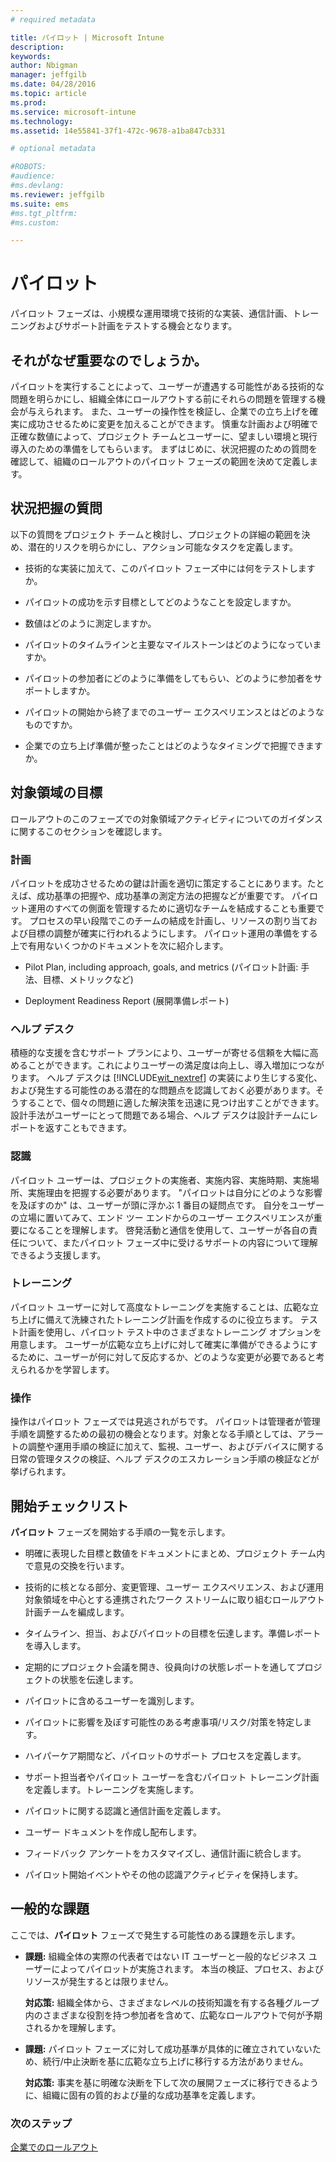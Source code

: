 ```yaml
---
# required metadata

title: パイロット | Microsoft Intune
description:
keywords:
author: Nbigman
manager: jeffgilb
ms.date: 04/28/2016
ms.topic: article
ms.prod:
ms.service: microsoft-intune
ms.technology:
ms.assetid: 14e55841-37f1-472c-9678-a1ba847cb331

# optional metadata

#ROBOTS:
#audience:
#ms.devlang:
ms.reviewer: jeffgilb
ms.suite: ems
#ms.tgt_pltfrm:
#ms.custom:

---
```


# パイロット
パイロット フェーズは、小規模な運用環境で技術的な実装、通信計画、トレーニングおよびサポート計画をテストする機会となります。

## それがなぜ重要なのでしょうか。
パイロットを実行することによって、ユーザーが遭遇する可能性がある技術的な問題を明らかにし、組織全体にロールアウトする前にそれらの問題を管理する機会が与えられます。 また、ユーザーの操作性を検証し、企業での立ち上げを確実に成功させるために変更を加えることができます。 慎重な計画および明確で正確な数値によって、プロジェクト チームとユーザーに、望ましい環境と現行導入のための準備をしてもらいます。
まずはじめに、状況把握のための質問を確認して、組織のロールアウトのパイロット フェーズの範囲を決めて定義します。

## 状況把握の質問
以下の質問をプロジェクト チームと検討し、プロジェクトの詳細の範囲を決め、潜在的リスクを明らかにし、アクション可能なタスクを定義します。

-   技術的な実装に加えて、このパイロット フェーズ中には何をテストしますか。

-   パイロットの成功を示す目標としてどのようなことを設定しますか。

-   数値はどのように測定しますか。

-   パイロットのタイムラインと主要なマイルストーンはどのようになっていますか。

-   パイロットの参加者にどのように準備をしてもらい、どのように参加者をサポートしますか。

-   パイロットの開始から終了までのユーザー エクスペリエンスとはどのようなものですか。

-   企業での立ち上げ準備が整ったことはどのようなタイミングで把握できますか。

## 対象領域の目標
ロールアウトのこのフェーズでの対象領域アクティビティについてのガイダンスに関するこのセクションを確認します。

### 計画
パイロットを成功させるための鍵は計画を適切に策定することにあります。たとえば、成功基準の把握や、成功基準の測定方法の把握などが重要です。 パイロット運用のすべての側面を管理するために適切なチームを結成することも重要です。 プロセスの早い段階でこのチームの結成を計画し、リソースの割り当ておよび目標の調整が確実に行われるようにします。 パイロット運用の準備をする上で有用ないくつかのドキュメントを次に紹介します。

-   Pilot Plan, including approach, goals, and metrics (パイロット計画: 手法、目標、メトリックなど)

-   Deployment Readiness Report (展開準備レポート)

### ヘルプ デスク
積極的な支援を含むサポート プランにより、ユーザーが寄せる信頼を大幅に高めることができます。これによりユーザーの満足度は向上し、導入増加につながります。 ヘルプ デスクは [!INCLUDE[wit_nextref](../includes/wit_nextref_md.md)] の実装により生じする変化、および発生する可能性のある潜在的な問題点を認識しておく必要があります。そうすることで、個々の問題に適した解決策を迅速に見つけ出すことができます。 設計手法がユーザーにとって問題である場合、ヘルプ デスクは設計チームにレポートを返すこともできます。

### 認識
パイロット ユーザーは、プロジェクトの実施者、実施内容、実施時期、実施場所、実施理由を把握する必要があります。 "パイロットは自分にどのような影響を及ぼすのか" は、ユーザーが頭に浮かぶ 1 番目の疑問点です。 自分をユーザーの立場に置いてみて、エンド ツー エンドからのユーザー エクスペリエンスが重要になることを理解します。 啓発活動と通信を使用して、ユーザーが各自の責任について、またパイロット フェーズ中に受けるサポートの内容について理解できるよう支援します。

### トレーニング
パイロット ユーザーに対して高度なトレーニングを実施することは、広範な立ち上げに備えて洗練されたトレーニング計画を作成するのに役立ちます。 テスト計画を使用し、パイロット テスト中のさまざまなトレーニング オプションを用意します。 ユーザーが広範な立ち上げに対して確実に準備ができるようにするために、ユーザーが何に対して反応するか、どのような変更が必要であると考えられるかを学習します。

### 操作
操作はパイロット フェーズでは見逃されがちです。 パイロットは管理者が管理手順を調整するための最初の機会となります。対象となる手順としては、アラートの調整や運用手順の検証に加えて、監視、ユーザー、およびデバイスに関する日常の管理タスクの検証、ヘルプ デスクのエスカレーション手順の検証などが挙げられます。

## 開始チェックリスト
**パイロット** フェーズを開始する手順の一覧を示します。

-   明確に表現した目標と数値をドキュメントにまとめ、プロジェクト チーム内で意見の交換を行います。

-   技術的に核となる部分、変更管理、ユーザー エクスペリエンス、および運用対象領域を中心とする連携されたワーク ストリームに取り組むロールアウト計画チームを編成します。

-   タイムライン、担当、およびパイロットの目標を伝達します。準備レポートを導入します。

-   定期的にプロジェクト会議を開き、役員向けの状態レポートを通してプロジェクトの状態を伝達します。

-   パイロットに含めるユーザーを識別します。

-   パイロットに影響を及ぼす可能性のある考慮事項/リスク/対策を特定します。

-   ハイパーケア期間など、パイロットのサポート プロセスを定義します。

-   サポート担当者やパイロット ユーザーを含むパイロット トレーニング計画を定義します。トレーニングを実施します。

-   パイロットに関する認識と通信計画を定義します。

-   ユーザー ドキュメントを作成し配布します。

-   フィードバック アンケートをカスタマイズし、通信計画に統合します。

-   パイロット開始イベントやその他の認識アクティビティを保持します。

## 一般的な課題
ここでは、**パイロット** フェーズで発生する可能性のある課題を示します。

-   **課題:** 組織全体の実際の代表者ではない IT ユーザーと一般的なビジネス ユーザーによってパイロットが実施されます。 本当の検証、プロセス、およびリソースが発生するとは限りません。

    **対応策:** 組織全体から、さまざまなレベルの技術知識を有する各種グループ内のさまざまな役割を持つ参加者を含めて、広範なロールアウトで何が予期されるかを理解します。

-   **課題:** パイロット フェーズに対して成功基準が具体的に確立されていないため、続行/中止決断を基に広範な立ち上げに移行する方法がありません。

    **対応策:** 事実を基に明確な決断を下して次の展開フェーズに移行できるように、組織に固有の質的および量的な成功基準を定義します。

### 次のステップ
[企業でのロールアウト](enterprise-rollout.md)


<!--HONumber=May16_HO1-->


